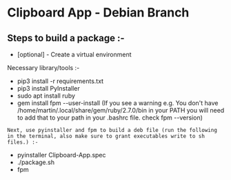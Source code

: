 # Clipboard App - Debian Branch

## Steps to build a package :-

- [optional] - Create a virtual environment

Necessary library/tools :-

- pip3 install -r requirements.txt
- pip3 install PyInstaller
- sudo apt install ruby
- gem install fpm --user-install (If you see a warning e.g. You don't have /home/martin/.local/share/gem/ruby/2.7.0/bin in your PATH you will need to add that to your path in your .bashrc file. check fpm --version)

`Next, use pyinstaller and fpm to build a deb file (run the following in the terminal, also make sure to grant executables write to sh files.) :-`

- pyinstaller Clipboard-App.spec
- ./package.sh
- fpm
